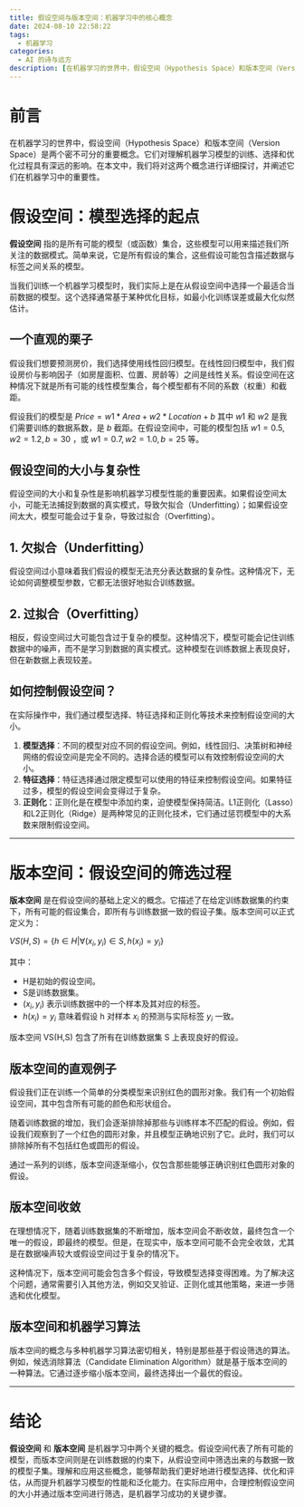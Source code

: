 ```yaml
---
title: 假设空间与版本空间：机器学习中的核心概念
date: 2024-08-10 22:58:22
tags: 
  - 机器学习
categories: 
  - AI 的诗与远方
description: [在机器学习的世界中，假设空间（Hypothesis Space）和版本空间（Version Space）是两个密不可分的重要概念。它们对理解机器学习模型的训练、选择和优化过程具有深远的影响。在本文中，我们将对这两个概念进行详细探讨，并阐述它们在机器学习中的重要性。]
---
```


# 前言

在机器学习的世界中，假设空间（Hypothesis Space）和版本空间（Version Space）是两个密不可分的重要概念。它们对理解机器学习模型的训练、选择和优化过程具有深远的影响。在本文中，我们将对这两个概念进行详细探讨，并阐述它们在机器学习中的重要性。

# 假设空间：模型选择的起点

**假设空间** 指的是所有可能的模型（或函数）集合，这些模型可以用来描述我们所关注的数据模式。简单来说，它是所有假设的集合，这些假设可能包含描述数据与标签之间关系的模型。

当我们训练一个机器学习模型时，我们实际上是在从假设空间中选择一个最适合当前数据的模型。这个选择通常基于某种优化目标，如最小化训练误差或最大化似然估计。

## 一个直观的栗子

假设我们想要预测房价，我们选择使用线性回归模型。在线性回归模型中，我们假设房价与影响因子（如房屋面积、位置、房龄等）之间是线性关系。假设空间在这种情况下就是所有可能的线性模型集合，每个模型都有不同的系数（权重）和截距。

假设我们的模型是  $Price = w1 * Area + w2 * Location + b$ 其中 $w1$ 和 $w2$ 是我们需要训练的数据系数，是 $b$ 截距。在假设空间中，可能的模型包括 $w1=0.5, w2=1.2, b=30$ ，或  $w1=0.7, w2=1.0, b=25$  等。

## 假设空间的大小与复杂性

假设空间的大小和复杂性是影响机器学习模型性能的重要因素。如果假设空间太小，可能无法捕捉到数据的真实模式，导致欠拟合（Underfitting）；如果假设空间太大，模型可能会过于复杂，导致过拟合（Overfitting）。

## **1. 欠拟合（Underfitting）**

假设空间过小意味着我们假设的模型无法充分表达数据的复杂性。这种情况下，无论如何调整模型参数，它都无法很好地拟合训练数据。

## **2. 过拟合（Overfitting）**

相反，假设空间过大可能包含过于复杂的模型。这种情况下，模型可能会记住训练数据中的噪声，而不是学习到数据的真实模式。这种模型在训练数据上表现良好，但在新数据上表现较差。

## 如何控制假设空间？

在实际操作中，我们通过模型选择、特征选择和正则化等技术来控制假设空间的大小。

1. **模型选择**：不同的模型对应不同的假设空间。例如，线性回归、决策树和神经网络的假设空间是完全不同的。选择合适的模型可以有效控制假设空间的大小。
2. **特征选择**：特征选择通过限定模型可以使用的特征来控制假设空间。如果特征过多，模型的假设空间会变得过于复杂。
3. **正则化**：正则化是在模型中添加约束，迫使模型保持简洁。L1正则化（Lasso）和L2正则化（Ridge）是两种常见的正则化技术，它们通过惩罚模型中的大系数来限制假设空间。

---

# 版本空间：假设空间的筛选过程

**版本空间** 是在假设空间的基础上定义的概念。它描述了在给定训练数据集的约束下，所有可能的假设集合，即所有与训练数据一致的假设子集。版本空间可以正式定义为：

$VS(H,S)=\{ h \in H | \forall (x_i,y_i) \in S,h(x_i)=y_i \}$

其中：

- H是初始的假设空间。
- S是训练数据集。
- $(x_i,y_i)$ 表示训练数据中的一个样本及其对应的标签。
- $h(x_i)=y_i$ 意味着假设 h 对样本 $x_i$ 的预测与实际标签 $y_i$ 一致。

版本空间 VS(H,S) 包含了所有在训练数据集 S 上表现良好的假设。

## 版本空间的直观例子

假设我们正在训练一个简单的分类模型来识别红色的圆形对象。我们有一个初始假设空间，其中包含所有可能的颜色和形状组合。

随着训练数据的增加，我们会逐渐排除掉那些与训练样本不匹配的假设。例如，假设我们观察到了一个红色的圆形对象，并且模型正确地识别了它。此时，我们可以排除掉所有不包括红色或圆形的假设。

通过一系列的训练，版本空间逐渐缩小，仅包含那些能够正确识别红色圆形对象的假设。

## 版本空间收敛

在理想情况下，随着训练数据集的不断增加，版本空间会不断收敛，最终包含一个唯一的假设，即最终的模型。但是，在现实中，版本空间可能不会完全收敛，尤其是在数据噪声较大或假设空间过于复杂的情况下。

这种情况下，版本空间可能会包含多个假设，导致模型选择变得困难。为了解决这个问题，通常需要引入其他方法，例如交叉验证、正则化或其他策略，来进一步筛选和优化模型。

## 版本空间和机器学习算法

版本空间的概念与多种机器学习算法密切相关，特别是那些基于假设筛选的算法。例如，候选消除算法（Candidate Elimination Algorithm）就是基于版本空间的一种算法。它通过逐步缩小版本空间，最终选择出一个最优的假设。

---

# 结论

**假设空间** 和 **版本空间** 是机器学习中两个关键的概念。假设空间代表了所有可能的模型，而版本空间则是在训练数据的约束下，从假设空间中筛选出来的与数据一致的模型子集。理解和应用这些概念，能够帮助我们更好地进行模型选择、优化和评估，从而提升机器学习模型的性能和泛化能力。在实际应用中，合理控制假设空间的大小并通过版本空间进行筛选，是机器学习成功的关键步骤。
